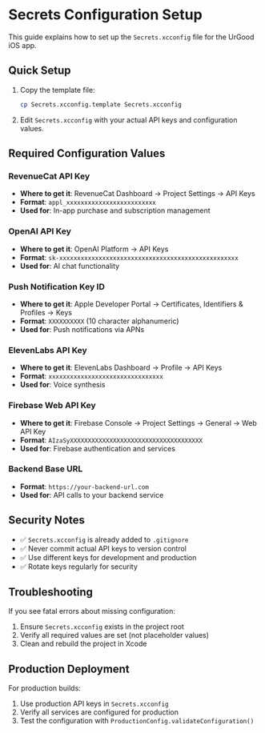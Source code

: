 # Secrets Configuration Setup

This guide explains how to set up the `Secrets.xcconfig` file for the UrGood iOS app.

## Quick Setup

1. Copy the template file:
   ```bash
   cp Secrets.xcconfig.template Secrets.xcconfig
   ```

2. Edit `Secrets.xcconfig` with your actual API keys and configuration values.

## Required Configuration Values

### RevenueCat API Key
- **Where to get it**: RevenueCat Dashboard → Project Settings → API Keys
- **Format**: `appl_xxxxxxxxxxxxxxxxxxxxxxxxx`
- **Used for**: In-app purchase and subscription management

### OpenAI API Key  
- **Where to get it**: OpenAI Platform → API Keys
- **Format**: `sk-xxxxxxxxxxxxxxxxxxxxxxxxxxxxxxxxxxxxxxxxxxxxxxxxxx`
- **Used for**: AI chat functionality

### Push Notification Key ID
- **Where to get it**: Apple Developer Portal → Certificates, Identifiers & Profiles → Keys
- **Format**: `XXXXXXXXXX` (10 character alphanumeric)
- **Used for**: Push notifications via APNs

### ElevenLabs API Key
- **Where to get it**: ElevenLabs Dashboard → Profile → API Keys
- **Format**: `xxxxxxxxxxxxxxxxxxxxxxxxxxxxxxxx`
- **Used for**: Voice synthesis

### Firebase Web API Key
- **Where to get it**: Firebase Console → Project Settings → General → Web API Key
- **Format**: `AIzaSyXXXXXXXXXXXXXXXXXXXXXXXXXXXXXXXXXXXXX`
- **Used for**: Firebase authentication and services

### Backend Base URL
- **Format**: `https://your-backend-url.com`
- **Used for**: API calls to your backend service

## Security Notes

- ✅ `Secrets.xcconfig` is already added to `.gitignore`
- ✅ Never commit actual API keys to version control
- ✅ Use different keys for development and production
- ✅ Rotate keys regularly for security

## Troubleshooting

If you see fatal errors about missing configuration:
1. Ensure `Secrets.xcconfig` exists in the project root
2. Verify all required values are set (not placeholder values)
3. Clean and rebuild the project in Xcode

## Production Deployment

For production builds:
1. Use production API keys in `Secrets.xcconfig`
2. Verify all services are configured for production
3. Test the configuration with `ProductionConfig.validateConfiguration()`
